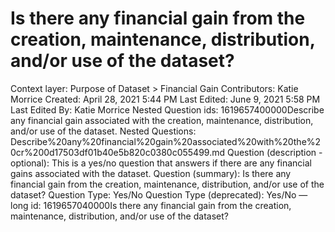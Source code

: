 # Is there any financial gain from the creation, maintenance, distribution, and/or use of the dataset?

Context layer: Purpose of Dataset > Financial Gain
Contributors: Katie Morrice
Created: April 28, 2021 5:44 PM
Last Edited: June 9, 2021 5:58 PM
Last Edited By: Katie Morrice
Nested Question ids: 1619657400000Describe any financial gain associated with the creation, maintenance, distribution, and/or use of the dataset.
Nested Questions: Describe%20any%20financial%20gain%20associated%20with%20the%20cr%200d17503df01b40e5b820c0380c055499.md
Question (description - optional): This is a yes/no question that answers if there are any financial gains associated with the dataset.
Question (summary): Is there any financial gain from the creation, maintenance, distribution, and/or use of the dataset?
Question Type: Yes/No
Question Type (deprecated): Yes/No — long
id: 1619657040000Is there any financial gain from the creation, maintenance, distribution, and/or use of the dataset?